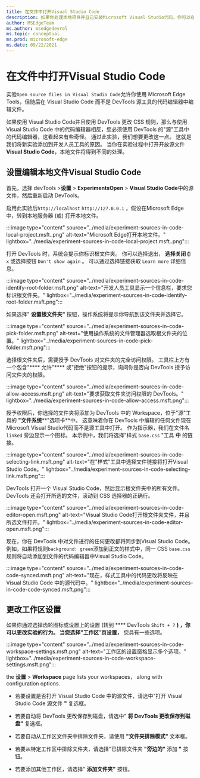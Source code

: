 ```yaml
---
title: 在文件中打开Visual Studio Code
description: 如果你处理本地项目并且已安装Microsoft Visual Studio代码，你可以在此打开文件，而不是源工具，将更改从 DevTools 实时同步到你的源文件。
author: MSEdgeTeam
ms.author: msedgedevrel
ms.topic: conceptual
ms.prod: microsoft-edge
ms.date: 09/22/2021
---
```

# <a name="opening-source-files-in-visual-studio-code"></a>在文件中打开Visual Studio Code

实验`Open source files in Visual Studio Code`允许你使用 Microsoft Edge Tools，但随后在 Visual Studio Code 而不是 DevTools 源工具的代码编辑器中编辑文件。

如果使用 Visual Studio Code并且使用 DevTools 更改 CSS 规则，那么与使用 Visual Studio Code 中的代码编辑器相反，您必须使用 DevTools 的"源"工具中的代码编辑器，这看起来有些奇怪。  通过此实验，我们想要更改这一点。  这就是我们将新实验添加到开发人员工具的原因。  当你在实验过程中打开开放源文件**Visual Studio Code**，本地文件将得到不同的处理。


<!-- ====================================================================== -->
## <a name="setting-up-editing-local-files-in-visual-studio-code"></a>设置编辑本地文件Visual Studio Code

首先，选择 devTools >**设置** > **ExperimentsOpen** >  **Visual Studio Code**中的源文件，然后重新启动 DevTools。

启用此实验后`http://localhost` `http://127.0.0.1` ，假设在Microsoft Edge中，转到本地服务器 (或) 打开本地文件。

:::image type="content" source="../media/experiment-sources-in-code-local-project.msft..png" alt-text="Microsoft Edge打开本地文件。" lightbox="../media/experiment-sources-in-code-local-project.msft..png":::

打开 DevTools 时，系统会提示你标识根文件夹。  你可以选择退出， **选择关闭 (**) `x` 或选择按钮 `Don't show again` 。  可以通过选择链接获取 `Learn more` 详细信息。

:::image type="content" source="../media/experiment-sources-in-code-identify-root-folder.msft.png" alt-text="开发人员工具显示一个信息栏，要求您标识根文件夹。" lightbox="../media/experiment-sources-in-code-identify-root-folder.msft.png":::

如果选择" **设置根文件夹"** 按钮，操作系统将提示你导航到该文件夹并选择它。

:::image type="content" source="../media/experiment-sources-in-code-pick-folder.msft.png" alt-text="使用操作系统的文件管理器选取根文件夹的位置。" lightbox="../media/experiment-sources-in-code-pick-folder.msft.png":::

选择根文件夹后，需要授予 DevTools 对文件夹的完全访问权限。  工具栏上方有一个包含"**** 允许"**** 或"拒绝"按钮的提示，询问你是否向 DevTools 授予访问文件夹的权限。

:::image type="content" source="../media/experiment-sources-in-code-allow-access.msft.png" alt-text="要求获取文件夹访问权限的 DevTools。" lightbox="../media/experiment-sources-in-code-allow-access.msft.png":::

授予权限后，你选择的文件夹将添加为 DevTools 中的 Workspace，位于"源"工具的 **"文件系统****"选项卡**中。  这意味着你在 DevTools 中编辑的任何文件现在Microsoft Visual Studio代码而不是源工具中打开。 作为指示器，我们在文件名 `linked` 旁边显示一个图标。  本示例中，我们将选择"样式 `base.css` "工具 **中** 的链接。

:::image type="content" source="../media/experiment-sources-in-code-selecting-link.msft.png" alt-text="在&quot;样式&quot;工具中选择文件链接将打开Visual Studio Code。" lightbox="../media/experiment-sources-in-code-selecting-link.msft.png":::

DevTools 打开一个 Visual Studio Code，然后显示根文件夹中的所有文件。  DevTools 还会打开所选的文件，滚动到 CSS 选择器的正确行。

:::image type="content" source="../media/experiment-sources-in-code-editor-open.msft.png" alt-text="Visual Studio Code打开根文件夹文件，并且所选文件打开。" lightbox="../media/experiment-sources-in-code-editor-open.msft.png":::

现在，你在 DevTools 中对文件进行的任何更改都将同步到Visual Studio Code。  例如，如果将规则`background: green`添加到正文的样式中，同一 CSS `base.css` 规则将自动添加到文件的代码编辑器中Visual Studio Code。

:::image type="content" source="../media/experiment-sources-in-code-code-synced.msft.png" alt-text="现在，样式工具中的代码更改将反映在 Visual Studio Code 中的源代码中。" lightbox="../media/experiment-sources-in-code-code-synced.msft.png":::


<!-- ====================================================================== -->
## <a name="changing-the-workspace-settings"></a>更改工作区设置

如果你通过选择齿轮图标或设置上的设置 (转到 **** DevTools `Shift + ?` **) **，你可以更改实验的行为。  当您**选择"工作区**"**页设置，** 您具有一些选项。

:::image type="content" source="../media/experiment-sources-in-code-workspace-settings.msft.png" alt-text="工作区的设置窗格显示多个选项。" lightbox="../media/experiment-sources-in-code-workspace-settings.msft.png":::

the **设置** > **Workspace** page lists your workspaces， along with configuration options.

*  若要设置是否打开 Visual Studio Code 中的源文件，请选中"打开 Visual Studio Code 源文件 **"** 复选框。

*  若要自动将 DevTools 更改保存到磁盘，请选中" **将 DevTools 更改保存到磁盘"** 复选框。

*  若要自动从工作区文件夹中排除文件夹，请使用 **"文件夹排除模式"** 文本框。

*  若要从特定工作区中排除文件夹，请选择"已排除文件夹 **"旁边的"** 添加 **"** 按钮。

*  若要添加其他工作区，请选择" **添加文件夹"** 按钮。
